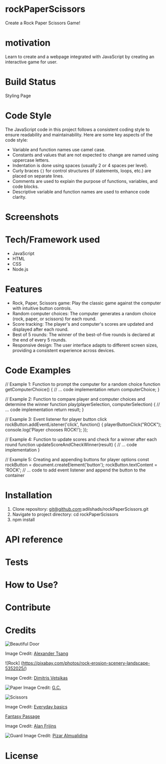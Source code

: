 # rockPaperScissors

Create a Rock Paper Scissors Game!

# motivation 

Learn to create and a webpage integrated with JavaScript by creating an interactive 
game for user.

# Build Status

Styling Page

# Code Style

The JavaScript code in this project follows a consistent coding style to ensure readability and maintainability. Here are some key aspects of the code style:

- Variable and function names use camel case.
- Constants and values that are not expected to change are named using uppercase letters.
- Indentation is done using spaces (usually 2 or 4 spaces per level).
- Curly braces `{}` for control structures (if statements, loops, etc.) are placed on separate lines.
- Comments are used to explain the purpose of functions, variables, and code blocks.
- Descriptive variable and function names are used to enhance code clarity.

# Screenshots

# Tech/Framework used

- JavaScript
- HTML
- CSS
- Node.js

# Features

- Rock, Paper, Scissors game: Play the classic game against the computer with intuitive button controls.
- Random computer choices: The computer generates a random choice (rock, paper, or scissors) for each round.
- Score tracking: The player's and computer's scores are updated and displayed after each round.
- Best of 5 rounds: The winner of the best-of-five rounds is declared at the end of every 5 rounds.
- Responsive design: The user interface adapts to different screen sizes, providing a consistent experience across devices.
# Code Examples

// Example 1: Function to prompt the computer for a random choice
function getComputerChoice() {
  // ... code implementation
  return computerChoice;
}

// Example 2: Function to compare player and computer choices and determine the winner
function play(playerSelection, computerSelection) {
  // ... code implementation
  return result;
}

// Example 3: Event listener for player button click
rockButton.addEventListener('click', function() {
  playerButtonClick("ROCK");
  console.log('Player chooses ROCK!');
});

// Example 4: Function to update scores and check for a winner after each round
function updateScoreAndCheckWinner(result) {
  // ... code implementation
}

// Example 5: Creating and appending buttons for player options
const rockButton = document.createElement('button');
rockButton.textContent = 'ROCK';
// ... code to add event listener and append the button to the container

# Installation

1. Clone repository: git@github.com:adilshads/rockPaperScissors.git
2. Navigate to project directory: cd rockPaperScissors
3. npm install

# API reference

# Tests

# How to Use? 

# Contribute

# Credits
![Beautiful Door](https://unsplash.com/@alexander_tsang?utm_source=unsplash&utm_medium=referral&utm_content=creditCopyText)

Image Credit: [Alexander Tsang](https://unsplash.com/@alexander_tsang)

![Rock] (https://pixabay.com/photos/rock-erosion-scenery-landscape-5352025/)

Image Credit: [Dimitris Vetsikas](https://pixabay.com/users/dimitrisvetsikas1969-1857980/)

![Paper](https://pixabay.com/photos/certificate-contract-document-proof-3177946/)
Image Credit: [G.C.](https://pixabay.com/users/garten-gg-201217/)

![Scissors](https://unsplash.com/photos/i0ROGKijuek)

Image Credit: [Everyday basics](https://unsplash.com/@zanardi)

[Fantasy Passage](https://pixabay.com/illustrations/passage-entrance-ice-dimension-7685853/)

Image Credit: [Alan Frijins](https://pixabay.com/users/alanfrijns-16705522/)

![Guard](https://pixabay.com/photos/silhoute-shadow-moon-knight-japan-4255470/)
Image Credit: [Pizar Almualidina](https://pixabay.com/users/pizar_kestrap-12044322/)

# License



  